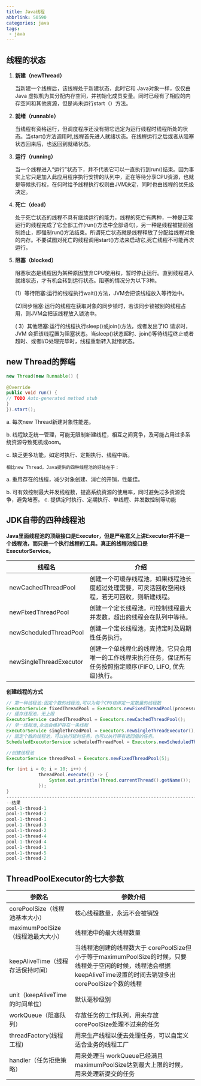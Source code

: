 ```yaml
---
title: Java线程
abbrlink: 50590
categories: java
tags:
 - java
---
```




## 线程的状态

1. **新建（newThread）**

   当新建一个线程后，该线程处于新建状态，此时它和 Java对象一样，仅仅由Java 虚拟机为其分配内存空间，并初始化成员变量。同时已经有了相应的内存空间和其他资源，但是尚未运行start（）方法。

   

2. **就绪（runnable）**

   当线程有资格运行，但调度程序还没有把它选定为运行线程时线程所处的状态。当start()方法调用时,线程首先进人就绪状态。在线程运行之后或者从阻塞状态回来后，也返回到就绪状态。

   

3. **运行（running）**

   当一个线程进入“运行”状态下，并不代表它可以一直执行到run()结束。因为事实上它只是加入此应用程序执行安排的队列中，正在等待分享CPU资源，也就是等候执行权，在何时给予线程执行权则由JVM决定，同时也由线程的优先级决定。

   

4. **死亡（dead）**

   处于死亡状态的线程不具有继续运行的能力，线程的死亡有两种，一种是正常运行的线程完成了它全部工作(run()方法中全部语句)，另一种是线程被提前强制终止，即强制run()方法结束。所谓死亡状态就是线程释放了分配给线程对象的内存。不要试图对死亡的线程调用start()方法来启动它,死亡线程不可能再次运行。

   

5. **阻塞（blocked）**

   阻塞状态是线程因为某种原因放弃CPU使用权，暂时停止运行。直到线程进入就绪状态，才有机会转到运行状态。阻塞的情况分为以下3种。

   (1）等待阻塞:运行的线程执行wait()方法，JVM会把该线程放入等待池中。

   (2)同步阻塞:运行的线程在获取对象的同步锁时，若该同步锁被别的线程占用，则JVM会把该线程放入锁池中。

   ( 3）其他阻塞:运行的线程执行sleep()或join()方法，或者发出了IO 请求时，JVM 会把该线程置为阻塞状态。当sleep()状态超时、join()等待线程终止或者超时、或者I/O处理完毕时，线程重新转入就绪状态。



## **new Thread的弊端**

```java
new Thread(new Runnable() {
 
@Override
public void run() {
// TODO Auto-generated method stub
}
}).start();
```

a. 每次new Thread新建对象性能差。

b. 线程缺乏统一管理，可能无限制新建线程，相互之间竞争，及可能占用过多系统资源导致死机或oom。

c. 缺乏更多功能，如定时执行、定期执行、线程中断。



`相比new Thread，Java提供的四种线程池的好处在于：`

a. 重用存在的线程，减少对象创建、消亡的开销，性能佳。

b. 可有效控制最大并发线程数，提高系统资源的使用率，同时避免过多资源竞争，避免堵塞。
c. 提供定时执行、定期执行、单线程、并发数控制等功能





## JDK自带的四种线程池



**Java里面线程池的顶级接口是Executor，但是严格意义上讲Executor并不是一个线程池，而只是一个执行线程的工具。真正的线程池接口是ExecutorService。**



| 线程名                  | 介绍                                                         |
| ----------------------- | ------------------------------------------------------------ |
| newCachedThreadPool     | 创建一个可缓存线程池，如果线程池长度超过处理需要，可灵活回收空闲线程，若无可回收，则新建线程。 |
| newFixedThreadPool      | 创建一个定长线程池，可控制线程最大并发数，超出的线程会在队列中等待。 |
| newScheduledThreadPool  | 创建一个定长线程池，支持定时及周期性任务执行。               |
| newSingleThreadExecutor | 创建一个单线程化的线程池，它只会用唯一的工作线程来执行任务，保证所有任务按照指定顺序(FIFO, LIFO, 优先级)执行。 |



**创建线程的方式**

```java
// 第一种线程池:固定个数的线程池,可以为每个CPU核绑定一定数量的线程数
ExecutorService fixedThreadPool = Executors.newFixedThreadPool(processors * 2);
// 缓存线程池，无上限
ExecutorService cachedThreadPool = Executors.newCachedThreadPool();
// 单一线程池,永远会维护存在一条线程
ExecutorService singleThreadPool = Executors.newSingleThreadExecutor();
// 固定个数的线程池，可以执行延时任务，也可以执行带有返回值的任务。
ScheduledExecutorService scheduledThreadPool = Executors.newScheduledThreadPool(5);

```



```Java
//创建线程池
ExecutorService threadPool = Executors.newFixedThreadPool(5);

for (int i = 0; i < 10; i++) {
            threadPool.execute(() -> {
                System.out.println(Thread.currentThread().getName());
            });
}
--------------------------------------------------------------------------------------------
--结果
pool-1-thread-1
pool-1-thread-2
pool-1-thread-1
pool-1-thread-3
pool-1-thread-2
pool-1-thread-4
pool-1-thread-4
pool-1-thread-1
pool-1-thread-5
pool-1-thread-2
```





## ThreadPoolExecutor的七大参数



| 参数名                            | 参数介绍                                                     |
| --------------------------------- | ------------------------------------------------------------ |
| corePoolSize（线程池基本大小）    | 核心线程数量，永远不会被销毁                                 |
| maximumPoolSize（线程池最大大小） | 线程池中的最大线程数量                                       |
| keepAliveTime（线程存活保持时间） | 当线程池创建的线程数大于 corePoolSize但小于等于maximumPoolSize的时候，只要线程处于空闲的时候，线程池会根据 keepAliveTime设置的时间去销毁多出 corePoolSize个数的线程 |
| unit（keepAliveTime 的时间单位）  | 默认毫秒级别                                                 |
| workQueue（阻塞队列）             | 存放任务的工作队列，用来存放 corePoolSize处理不过来的任务    |
| threadFactory(线程工程)           | 用来生产线程以便去处理任务，可以自定义适合业务的线程工厂     |
| handler（任务拒绝策略）           | 用来处理当 workQueue已经满且 maximumPoolSize达到最大上限的时候，用来处理新提交的任务 |

